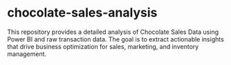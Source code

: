 # chocolate-sales-analysis
This repository provides a detailed analysis of Chocolate Sales Data using Power BI and raw transaction data. The goal is to extract actionable insights that drive business optimization for sales, marketing, and inventory management.
